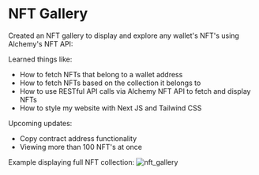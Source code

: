 # NFT Gallery 

Created an NFT gallery to display and explore any wallet's NFT's using Alchemy's NFT API: 

Learned things like:
- How to fetch NFTs that belong to a wallet address
- How to fetch NFTs based on the collection it belongs to
- How to use RESTful API calls via Alchemy NFT API to fetch and display NFTs
- How to style my website with Next JS and Tailwind CSS

Upcoming updates:
- Copy contract address functionality 
- Viewing more than 100 NFT's at once 
 
Example displaying full NFT collection:
![nft_gallery](https://user-images.githubusercontent.com/44388988/170808270-fd8a186e-c63c-4cfe-bd82-4244a43af970.png)
